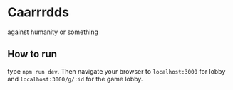 # Caarrrdds
against humanity or something

## How to run
type `npm run dev`. Then navigate your browser to `localhost:3000` for lobby and `localhost:3000/g/:id` for the game lobby.